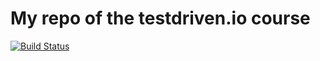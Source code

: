 # My repo of the testdriven.io course



[![Build Status](https://travis-ci.org/ansorren/testdrivenio-users.svg?branch=master)](https://travis-ci.org/ansorren/testdrivenio-users)


